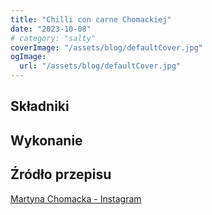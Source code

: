 ```yaml
---
title: "Chilli con carne Chomackiej"
date: "2023-10-08"
# category: "salty"
coverImage: "/assets/blog/defaultCover.jpg"
ogImage:
  url: "/assets/blog/defaultCover.jpg"
---
```


## Składniki

## Wykonanie

## Źródło przepisu

[Martyna Chomacka - Instagram](https://www.instagram.com/reel/CmKBHZFoFfB/?igshid=MzRlODBiNWFlZA==)
